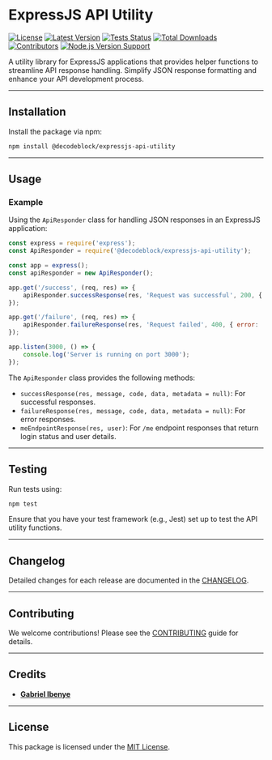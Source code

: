 # ExpressJS API Utility

[![License](https://img.shields.io/github/license/gabbyti/expressjs-api-utility.svg?style=flat-square)](https://opensource.org/licenses/MIT)
[![Latest Version](https://img.shields.io/npm/v/expressjs-api-utility.svg?style=flat-square)](https://www.npmjs.com/package/expressjs-api-utility)
[![Tests Status](https://img.shields.io/github/actions/workflow/status/gabbyti/expressjs-api-utility/run-tests.yml?branch=main&label=tests&style=flat-square)](https://github.com/gabbyti/expressjs-api-utility/actions?query=workflow%3Arun-tests+branch%3Amain)
[![Total Downloads](https://img.shields.io/npm/dt/expressjs-api-utility.svg?style=flat-square)](https://www.npmjs.com/package/expressjs-api-utility)
[![Contributors](https://img.shields.io/github/contributors/gabbyti/expressjs-api-utility.svg?style=flat-square)](https://github.com/gabbyti/expressjs-api-utility/graphs/contributors)
[![Node.js Version Support](https://img.shields.io/node/v/expressjs-api-utility.svg?style=flat-square)](https://nodejs.org/)

A utility library for ExpressJS applications that provides helper functions to streamline API response handling. Simplify JSON response formatting and enhance your API development process.

---

## Installation

Install the package via npm:

```bash
npm install @decodeblock/expressjs-api-utility
```

---

## Usage

### Example
Using the `ApiResponder` class for handling JSON responses in an ExpressJS application:

```javascript
const express = require('express');
const ApiResponder = require('@decodeblock/expressjs-api-utility');

const app = express();
const apiResponder = new ApiResponder();

app.get('/success', (req, res) => {
    apiResponder.successResponse(res, 'Request was successful', 200, { data: 'Your data here' });
});

app.get('/failure', (req, res) => {
    apiResponder.failureResponse(res, 'Request failed', 400, { error: 'Bad Request' });
});

app.listen(3000, () => {
    console.log('Server is running on port 3000');
});
```

The `ApiResponder` class provides the following methods:
- `successResponse(res, message, code, data, metadata = null)`: For successful responses.
- `failureResponse(res, message, code, data, metadata = null)`: For error responses.
- `meEndpointResponse(res, user)`: For `/me` endpoint responses that return login status and user details.

---

## Testing

Run tests using:

```bash
npm test
```

Ensure that you have your test framework (e.g., Jest) set up to test the API utility functions.

---

## Changelog

Detailed changes for each release are documented in the [CHANGELOG](CHANGELOG.md).

---

## Contributing

We welcome contributions! Please see the [CONTRIBUTING](CONTRIBUTING.md) guide for details.

---

## Credits

- **[Gabriel Ibenye](https://github.com/gabbyti)**

---

## License

This package is licensed under the [MIT License](LICENSE.md).

